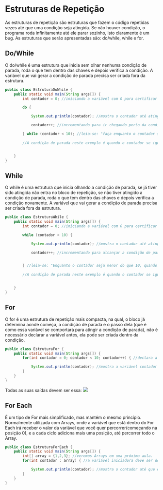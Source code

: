 <h1>Estruturas de Repetição</h1>
As estruturas de repetição são estruturas que fazem o código repetidas vezes até que uma condição seja atingida. Se não houver condição, o programa roda infinitamente até ele parar sozinho, isto claramente é um bug. As estruturas que serão apresentadas são: do/while, while e for.

<h2>Do/While</h2>
O do/while é uma estrutura que inicia sem olhar nenhuma condição de parada, roda o que tem dentro das chaves e depois verifica a condição. A variável que vai gerar a condição de parada precisa ser criada fora da estrutura.

```java
public class EstruturaDoWhile {
    public static void main(String args[]) {
        int contador = 0; //iniciando a variável com 0 para certificar esse valor para ela

        do {

            System.out.println(contador); //mostra o contador até atingir a condição de parada.

            contador++; //incrementando para ir chegando perto da condição de parada.

        } while (contador < 10); //leia-se: "faça enquanto o contador seja menor do que 10, quando ele chegar a 10 ele pare". 
        
        //A condição de parada neste exemplo é quando o contador se iguala a 10 ou passa de 10.


    }
}
```

<h2>While</h2>
O while é uma estrutura que inicia olhando a condição de parada, se já tiver sido atingida não entra no bloco de repetição, se não tiver atingido a condição de parada, roda o que tem dentro das chaves e depois verifica a condição novamente. A variável que vai gerar a condição de parada precisa ser criada fora da estrutura.

```java
public class EstruturaWhile {
    public static void main(String args[]) {
        int contador = 0; //iniciando a variável com 0 para certificar esse valor para ela

        while (contador < 10) {

            System.out.println(contador); //mostra o contador até atingir a condição de parada.

            contador++; //incrementando para alcançar a condição de parada.


        } //leia-se: "Enquanto o contador seja menor do que 10, quando ele chegar a 10 ele pare". 
        
        //A condição de parada neste exemplo é quando o contador se iguala a 10 ou passa de 10.


    }
}
```
<h2>For</h2>

O for é uma estrutura de repetição mais compacta, na qual, o bloco já determina aonde começa, a condição de parada e o passo dela (que é como essa variável se comportará para atingir a condição de parada), não é necessário declarar a variável antes, ela pode ser criada dentro da condição.

```java
public class EstruturaFor {
    public static void main(String args[]) {
        for(int contador = 0; contador < 10; contador++) { //declara a variável inicializando-a, coloca a condição de parada, e o passo.

            System.out.println(contador); //mostra a variável contador até o fim da condição de parada.
        }
    }
}

```
Todas as suas saídas devem ser essa:
<img src="../img/estruturasDeRepeticao.jpeg">

<h2>For Each</h2>

É um tipo de For mais simplificado, mas mantém o mesmo princípio. Normalmente utilizada com Arrays, onde a variável que está dentro do For Each irá receber o valor da variável que você quer percorrer(começando na posição 0), e a cada ciclo adiciona mais uma posição, até percorrer todo o Array.

```java
public class EstruturaForEach {
    public static void main(String args[]) {
        int[] array = {1,2,3}; //veremos Arrays em uma próxima aula.
        for(int contador : array) { //a variável iniciadora deve ser do mesmo tipo da que você quer percorrer.

            System.out.println(contador); //mostra o contador até que o array tenha todas as posições percorridas.
        }
    }
}
```
